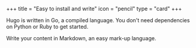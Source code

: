 +++
title = "Easy to install and write"
icon = "pencil"
type = "card"
+++

Hugo is written in Go, a compiled language.
You don't need dependencies on Python or Ruby to get started.

Write your content in Markdown, an easy mark-up language.

